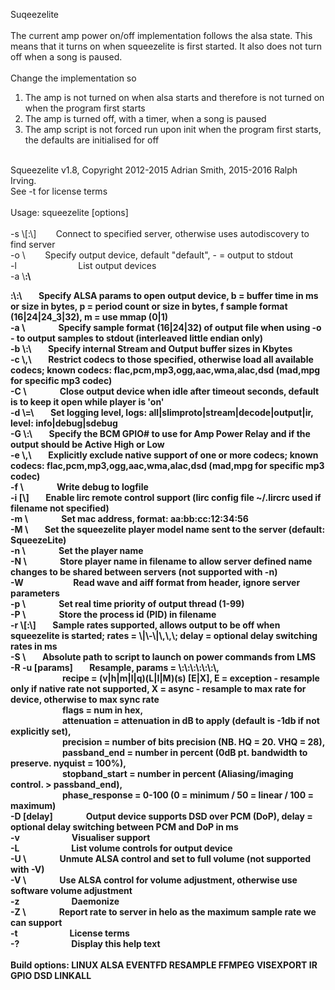 Suqeezelite<br>
<br>
The current amp power on/off implementation follows the alsa state. This means that it turns on when squeezelite is first started. It also does not turn off when a song is paused.<br>
<br>
Change the implementation so<br>
1. The amp is not turned on when alsa starts and therefore is not turned on when the program  first starts<br>
2. The amp is turned off, with a timer, when a song is paused<br>
3. The amp script is not forced run upon init when the program first starts, the defaults are initialised for off<br>
<br>
Squeezelite v1.8, Copyright 2012-2015 Adrian Smith, 2015-2016 Ralph Irving.<br>
See -t for license terms<br>
<br>
Usage: squeezelite [options]<br>
<br>
  -s \<server>[:\<port>]&nbsp;&nbsp;&nbsp;&nbsp;&nbsp;&nbsp;&nbsp;&nbsp;Connect to specified server, otherwise uses autodiscovery to find server<br>
  -o \<output device>&nbsp;&nbsp;&nbsp;&nbsp;&nbsp;&nbsp;&nbsp;&nbsp;Specify output device, default "default", - = output to stdout<br>
  -l &nbsp;&nbsp;&nbsp;&nbsp;&nbsp;&nbsp;&nbsp;&nbsp;&nbsp;&nbsp;&nbsp;&nbsp;&nbsp;&nbsp;&nbsp;&nbsp;&nbsp;&nbsp;&nbsp;&nbsp;&nbsp;&nbsp;&nbsp;&nbsp;List output devices<br>
  -a \<b>:\<p>:\<f>:\<m>&nbsp;&nbsp;&nbsp;&nbsp;&nbsp;&nbsp;&nbsp;&nbsp;Specify ALSA params to open output device, b = buffer time in ms or size in bytes, p = period count or size in bytes, f sample format (16|24|24_3|32), m = use mmap (0|1)<br>
  -a \<f>&nbsp;&nbsp;&nbsp;&nbsp;&nbsp;&nbsp;&nbsp;&nbsp;&nbsp;&nbsp;&nbsp;&nbsp;&nbsp;&nbsp;&nbsp;&nbsp;Specify sample format (16|24|32) of output file when using -o - to output samples to stdout (interleaved little endian only)<br>
  -b \<stream>:\<output>&nbsp;&nbsp;&nbsp;&nbsp;&nbsp;&nbsp;&nbsp;&nbsp;Specify internal Stream and Output buffer sizes in Kbytes<br>
  -c \<codec1>,\<codec2>&nbsp;&nbsp;&nbsp;&nbsp;&nbsp;&nbsp;&nbsp;&nbsp;Restrict codecs to those specified, otherwise load all available codecs; known codecs: flac,pcm,mp3,ogg,aac,wma,alac,dsd (mad,mpg for specific mp3 codec)<br>
  -C \<timeout>&nbsp;&nbsp;&nbsp;&nbsp;&nbsp;&nbsp;&nbsp;&nbsp;&nbsp;&nbsp;&nbsp;&nbsp;&nbsp;&nbsp;&nbsp;&nbsp;Close output device when idle after timeout seconds, default is to keep it open while player is 'on'<br>
  -d \<log>=\<level>&nbsp;&nbsp;&nbsp;&nbsp;&nbsp;&nbsp;&nbsp;&nbsp;Set logging level, logs: all|slimproto|stream|decode|output|ir, level: info|debug|sdebug<br>
  -G \<Rpi GPIO#>:\<H/L>&nbsp;&nbsp;&nbsp;&nbsp;&nbsp;&nbsp;&nbsp;&nbsp;Specify the BCM GPIO# to use for Amp Power Relay and if the output should be Active High or Low<br>
  -e \<codec1>,\<codec2>&nbsp;&nbsp;&nbsp;&nbsp;&nbsp;&nbsp;&nbsp;&nbsp;Explicitly exclude native support of one or more codecs; known codecs: flac,pcm,mp3,ogg,aac,wma,alac,dsd (mad,mpg for specific mp3 codec)<br>
  -f \<logfile>&nbsp;&nbsp;&nbsp;&nbsp;&nbsp;&nbsp;&nbsp;&nbsp;&nbsp;&nbsp;&nbsp;&nbsp;&nbsp;&nbsp;&nbsp;&nbsp;Write debug to logfile<br>
  -i [\<filename>]&nbsp;&nbsp;&nbsp;&nbsp;&nbsp;&nbsp;&nbsp;&nbsp;Enable lirc remote control support (lirc config file ~/.lircrc used if filename not specified)<br>
  -m \<mac addr>&nbsp;&nbsp;&nbsp;&nbsp;&nbsp;&nbsp;&nbsp;&nbsp;&nbsp;&nbsp;&nbsp;&nbsp;&nbsp;&nbsp;&nbsp;&nbsp;Set mac address, format: aa:bb:cc:12:34:56<br>
  -M \<modelname>&nbsp;&nbsp;&nbsp;&nbsp;&nbsp;&nbsp;&nbsp;&nbsp;Set the squeezelite player model name sent to the server (default: SqueezeLite)<br>
  -n \<name>&nbsp;&nbsp;&nbsp;&nbsp;&nbsp;&nbsp;&nbsp;&nbsp;&nbsp;&nbsp;&nbsp;&nbsp;&nbsp;&nbsp;&nbsp;&nbsp;Set the player name<br>
  -N \<filename>&nbsp;&nbsp;&nbsp;&nbsp;&nbsp;&nbsp;&nbsp;&nbsp;&nbsp;&nbsp;&nbsp;&nbsp;&nbsp;&nbsp;&nbsp;&nbsp;Store player name in filename to allow server defined name changes to be shared between servers (not supported with -n)<br>
  -W&nbsp;&nbsp;&nbsp;&nbsp;&nbsp;&nbsp;&nbsp;&nbsp;&nbsp;&nbsp;&nbsp;&nbsp;&nbsp;&nbsp;&nbsp;&nbsp;&nbsp;&nbsp;&nbsp;&nbsp;&nbsp;&nbsp;&nbsp;&nbsp;Read wave and aiff format from header, ignore server parameters<br>
  -p \<priority>&nbsp;&nbsp;&nbsp;&nbsp;&nbsp;&nbsp;&nbsp;&nbsp;&nbsp;&nbsp;&nbsp;&nbsp;&nbsp;&nbsp;&nbsp;&nbsp;Set real time priority of output thread (1-99)<br>
  -P \<filename>&nbsp;&nbsp;&nbsp;&nbsp;&nbsp;&nbsp;&nbsp;&nbsp;&nbsp;&nbsp;&nbsp;&nbsp;&nbsp;&nbsp;&nbsp;&nbsp;Store the process id (PID) in filename<br>
  -r \<rates>[:\<delay>]&nbsp;&nbsp;&nbsp;&nbsp;&nbsp;&nbsp;&nbsp;&nbsp;Sample rates supported, allows output to be off when squeezelite is started; rates = \<maxrate>|\<minrate>-\<maxrate>|\<rate1>,\<rate2>,\<rate3>; delay = optional delay switching rates in ms<br>
  -S \<Power Script>&nbsp;&nbsp;&nbsp;&nbsp;&nbsp;&nbsp;&nbsp;&nbsp;Absolute path to script to launch on power commands from LMS<br>
  -R -u [params]&nbsp;&nbsp;&nbsp;&nbsp;&nbsp;&nbsp;&nbsp;&nbsp;Resample, params = \<recipe>:\<flags>:\<attenuation>:\<precision>:\<passband_end>:\<stopband_start>:\<phase_response>,<br>
  &nbsp;&nbsp;&nbsp;&nbsp;&nbsp;&nbsp;&nbsp;&nbsp;&nbsp;&nbsp;&nbsp;&nbsp;&nbsp;&nbsp;&nbsp;&nbsp;&nbsp;&nbsp;&nbsp;&nbsp;&nbsp;&nbsp;&nbsp;&nbsp; recipe = (v|h|m|l|q)(L|I|M)(s) [E|X], E = exception - resample only if native rate not supported, X = async - resample to max rate for device, otherwise to max sync rate<br>
  &nbsp;&nbsp;&nbsp;&nbsp;&nbsp;&nbsp;&nbsp;&nbsp;&nbsp;&nbsp;&nbsp;&nbsp;&nbsp;&nbsp;&nbsp;&nbsp;&nbsp;&nbsp;&nbsp;&nbsp;&nbsp;&nbsp;&nbsp;&nbsp; flags = num in hex,<br>
  &nbsp;&nbsp;&nbsp;&nbsp;&nbsp;&nbsp;&nbsp;&nbsp;&nbsp;&nbsp;&nbsp;&nbsp;&nbsp;&nbsp;&nbsp;&nbsp;&nbsp;&nbsp;&nbsp;&nbsp;&nbsp;&nbsp;&nbsp;&nbsp; attenuation = attenuation in dB to apply (default is -1db if not explicitly set),<br>
  &nbsp;&nbsp;&nbsp;&nbsp;&nbsp;&nbsp;&nbsp;&nbsp;&nbsp;&nbsp;&nbsp;&nbsp;&nbsp;&nbsp;&nbsp;&nbsp;&nbsp;&nbsp;&nbsp;&nbsp;&nbsp;&nbsp;&nbsp;&nbsp; precision = number of bits precision (NB. HQ = 20. VHQ = 28),<br>
  &nbsp;&nbsp;&nbsp;&nbsp;&nbsp;&nbsp;&nbsp;&nbsp;&nbsp;&nbsp;&nbsp;&nbsp;&nbsp;&nbsp;&nbsp;&nbsp;&nbsp;&nbsp;&nbsp;&nbsp;&nbsp;&nbsp;&nbsp;&nbsp; passband_end = number in percent (0dB pt. bandwidth to preserve. nyquist = 100%),<br>
  &nbsp;&nbsp;&nbsp;&nbsp;&nbsp;&nbsp;&nbsp;&nbsp;&nbsp;&nbsp;&nbsp;&nbsp;&nbsp;&nbsp;&nbsp;&nbsp;&nbsp;&nbsp;&nbsp;&nbsp;&nbsp;&nbsp;&nbsp;&nbsp; stopband_start = number in percent (Aliasing/imaging control. > passband_end),<br>
  &nbsp;&nbsp;&nbsp;&nbsp;&nbsp;&nbsp;&nbsp;&nbsp;&nbsp;&nbsp;&nbsp;&nbsp;&nbsp;&nbsp;&nbsp;&nbsp;&nbsp;&nbsp;&nbsp;&nbsp;&nbsp;&nbsp;&nbsp;&nbsp; phase_response = 0-100 (0 = minimum / 50 = linear / 100 = maximum)<br>
  -D [delay]&nbsp;&nbsp;&nbsp;&nbsp;&nbsp;&nbsp;&nbsp;&nbsp;&nbsp;&nbsp;&nbsp;&nbsp;&nbsp;&nbsp;&nbsp;&nbsp;Output device supports DSD over PCM (DoP), delay = optional delay switching between PCM and DoP in ms<br>
  -v &nbsp;&nbsp;&nbsp;&nbsp;&nbsp;&nbsp;&nbsp;&nbsp;&nbsp;&nbsp;&nbsp;&nbsp;&nbsp;&nbsp;&nbsp;&nbsp;&nbsp;&nbsp;&nbsp;&nbsp;&nbsp;&nbsp;&nbsp;&nbsp;Visualiser support<br>
  -L &nbsp;&nbsp;&nbsp;&nbsp;&nbsp;&nbsp;&nbsp;&nbsp;&nbsp;&nbsp;&nbsp;&nbsp;&nbsp;&nbsp;&nbsp;&nbsp;&nbsp;&nbsp;&nbsp;&nbsp;&nbsp;&nbsp;&nbsp;&nbsp;List volume controls for output device<br>
  -U \<control>&nbsp;&nbsp;&nbsp;&nbsp;&nbsp;&nbsp;&nbsp;&nbsp;&nbsp;&nbsp;&nbsp;&nbsp;&nbsp;&nbsp;&nbsp;&nbsp;Unmute ALSA control and set to full volume (not supported with -V)<br>
  -V \<control>&nbsp;&nbsp;&nbsp;&nbsp;&nbsp;&nbsp;&nbsp;&nbsp;&nbsp;&nbsp;&nbsp;&nbsp;&nbsp;&nbsp;&nbsp;&nbsp;Use ALSA control for volume adjustment, otherwise use software volume adjustment<br>
  -z &nbsp;&nbsp;&nbsp;&nbsp;&nbsp;&nbsp;&nbsp;&nbsp;&nbsp;&nbsp;&nbsp;&nbsp;&nbsp;&nbsp;&nbsp;&nbsp;&nbsp;&nbsp;&nbsp;&nbsp;&nbsp;&nbsp;&nbsp;&nbsp;Daemonize<br>
  -Z \<rate>&nbsp;&nbsp;&nbsp;&nbsp;&nbsp;&nbsp;&nbsp;&nbsp;&nbsp;&nbsp;&nbsp;&nbsp;&nbsp;&nbsp;&nbsp;&nbsp;Report rate to server in helo as the maximum sample rate we can support<br>
  -t &nbsp;&nbsp;&nbsp;&nbsp;&nbsp;&nbsp;&nbsp;&nbsp;&nbsp;&nbsp;&nbsp;&nbsp;&nbsp;&nbsp;&nbsp;&nbsp;&nbsp;&nbsp;&nbsp;&nbsp;&nbsp;&nbsp;&nbsp;&nbsp;License terms<br>
  -? &nbsp;&nbsp;&nbsp;&nbsp;&nbsp;&nbsp;&nbsp;&nbsp;&nbsp;&nbsp;&nbsp;&nbsp;&nbsp;&nbsp;&nbsp;&nbsp;&nbsp;&nbsp;&nbsp;&nbsp;&nbsp;&nbsp;&nbsp;&nbsp;Display this help text<br>
<br>
Build options: LINUX ALSA EVENTFD RESAMPLE FFMPEG VISEXPORT IR GPIO DSD LINKALL<br>

